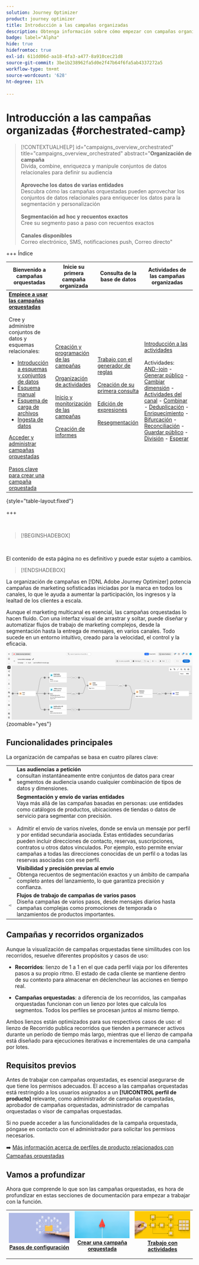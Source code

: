 ```yaml
---
solution: Journey Optimizer
product: journey optimizer
title: Introducción a las campañas organizadas
description: Obtenga información sobre cómo empezar con campañas organizadas
badge: label="Alpha"
hide: true
hidefromtoc: true
exl-id: 611dd06d-aa18-4fa3-a477-8a910cec21d8
source-git-commit: 3be1b238962fa5d0e2f47b64f6fa5ab4337272a5
workflow-type: tm+mt
source-wordcount: '628'
ht-degree: 11%

---
```


# Introducción a las campañas organizadas {#orchestrated-camp}

>[!CONTEXTUALHELP]
>id="campaigns_overview_orchestrated"
>title="campaigns_overview_orchestrated"
>abstract="<b>Organización de campaña</b><br/>Divida, combine, enriquezca y manipule conjuntos de datos relacionales para definir su audiencia<br/><br/> <b>Aproveche los datos de varias entidades</b><br/>Descubra cómo las campañas orquestadas pueden aprovechar los conjuntos de datos relacionales para enriquecer los datos para la segmentación y personalización<br/><br/><b>Segmentación ad hoc y recuentos exactos</b><br/>Cree su segmento paso a paso con recuentos exactos<br/><br/><b>Canales disponibles</b><br/>Correo electrónico, SMS, notificaciones push, Correo directo"

+++ Índice

| Bienvenido a campañas orquestadas | Inicie su primera campaña organizada | Consulta de la base de datos | Actividades de las campañas organizadas |
|---|---|---|---|
| <b>[Empiece a usar las campañas orquestadas](gs-orchestrated-campaigns.md)</b><br/><br/>Cree y administre conjuntos de datos y esquemas relacionales:</br> <ul><li>[Introducción a esquemas y conjuntos de datos](gs-schemas.md)</li><li>[Esquema manual](manual-schema.md)</li><li>[Esquema de carga de archivos](file-upload-schema.md)</li><li>[Ingesta de datos](ingest-data.md)</li></ul>[Acceder y administrar campañas orquestadas](access-manage-orchestrated-campaigns.md)<br/><br/>[Pasos clave para crear una campaña orquestada](gs-campaign-creation.md) | [Creación y programación de las campañas](create-orchestrated-campaign.md)<br/><br/>[Organización de actividades](orchestrate-activities.md)<br/><br/>[Inicio y monitorización de las campañas](start-monitor-campaigns.md)<br/><br/>[Creación de informes](reporting-campaigns.md) | [Trabajo con el generador de reglas](orchestrated-rule-builder.md)<br/><br/>[Creación de su primera consulta](build-query.md)<br/><br/>[Edición de expresiones](edit-expressions.md)<br/><br/>[Resegmentación](retarget.md) | [Introducción a las actividades](activities/about-activities.md)<br/><br/>Actividades:<br/>[AND-join](activities/and-join.md) - [Generar público](activities/build-audience.md) - [Cambiar dimensión](activities/change-dimension.md) - [Actividades del canal](activities/channels.md) - [Combinar](activities/combine.md) - [Deduplicación](activities/deduplication.md) - [Enriquecimiento](activities/enrichment.md) - [Bifurcación](activities/fork.md) - [Reconciliación](activities/reconciliation.md) - [Guardar público](activities/save-audience.md) - [División](activities/split.md) - [Esperar](activities/wait.md) |

{style="table-layout:fixed"}

+++

<br/>

>[!BEGINSHADEBOX]

</br>

El contenido de esta página no es definitivo y puede estar sujeto a cambios.

>[!ENDSHADEBOX]

La organización de campañas en [!DNL Adobe Journey Optimizer] potencia campañas de marketing sofisticadas iniciadas por la marca en todos los canales, lo que le ayuda a aumentar la participación, los ingresos y la lealtad de los clientes a escala.

Aunque el marketing multicanal es esencial, las campañas orquestadas lo hacen fluido. Con una interfaz visual de arrastrar y soltar, puede diseñar y automatizar flujos de trabajo de marketing complejos, desde la segmentación hasta la entrega de mensajes, en varios canales. Todo sucede en un entorno intuitivo, creado para la velocidad, el control y la eficacia.

![](assets/canvas-example-diagram.png){zoomable="yes"}

## Funcionalidades principales

La organización de campañas se basa en cuatro pilares clave:

<table style="table-layout:auto">
<tr style="border: 0;">
<td><img alt="Audiencias a la carta" src="assets/do-not-localize/icon-audience.svg" width="50px"></a></td><td><b>Las audiencias a petición</b><br/>consultan instantáneamente entre conjuntos de datos para crear segmentos de audiencia usando cualquier combinación de tipos de datos y dimensiones.</td></tr>
<tr style="border: 0;">
<td><img alt="Segmentación y envío de varias entidades" src="assets/do-not-localize/icon-entity.svg" width="50px"></a></td><td><b>Segmentación y envío de varias entidades</b><br/>Vaya más allá de las campañas basadas en personas: use entidades como catálogos de productos, ubicaciones de tiendas o datos de servicio para segmentar con precisión.<br/><br/>
Admitir el envío de varios niveles, donde se envía un mensaje por perfil y por entidad secundaria asociada. Estas entidades secundarias pueden incluir direcciones de contacto, reservas, suscripciones, contratos u otros datos vinculados. Por ejemplo, esto permite enviar campañas a todas las direcciones conocidas de un perfil o a todas las reservas asociadas con ese perfil.</td></tr>
<tr style="border: 0;">
<td><img alt="Visibilidad y precisión previas al envío" src="assets/do-not-localize/icon-visibility.svg" width="50px"></a></td><td><b>Visibilidad y precisión previas al envío</b><br/>Obtenga recuentos de segmentación exactos y un ámbito de campaña completo antes del lanzamiento, lo que garantiza precisión y confianza.</td></tr>
<tr style="border: 0;">
<td><img alt="Flujos de trabajo de campaña de varios pasos" src="assets/do-not-localize/icon-multistep.svg" width="50px"></a></td><td><b>Flujos de trabajo de campañas de varios pasos</b><br/>Diseña campañas de varios pasos, desde mensajes diarios hasta campañas complejas como promociones de temporada o lanzamientos de productos importantes.</td></tr>
</table>

## Campañas y recorridos organizados

Aunque la visualización de campañas orquestadas tiene similitudes con los recorridos, resuelve diferentes propósitos y casos de uso:

* **Recorridos**: lienzo de 1 a 1 en el que cada perfil viaja por los diferentes pasos a su propio ritmo. El estado de cada cliente se mantiene dentro de su contexto para almacenar en déclencheur las acciones en tiempo real.

* **Campañas orquestadas**: a diferencia de los recorridos, las campañas orquestadas funcionan con un lienzo por lotes que calcula los segmentos. Todos los perfiles se procesan juntos al mismo tiempo.

Ambos lienzos están optimizados para sus respectivos casos de uso: el lienzo de Recorrido publica recorridos que tienden a permanecer activos durante un período de tiempo más largo, mientras que el lienzo de campaña está diseñado para ejecuciones iterativas e incrementales de una campaña por lotes.

## Requisitos previos

Antes de trabajar con campañas orquestadas, es esencial asegurarse de que tiene los permisos adecuados. El acceso a las campañas orquestadas está restringido a los usuarios asignados a un **[!UICONTROL perfil de producto]** relevante, como administrador de campañas orquestadas, aprobador de campañas orquestadas, administrador de campañas orquestadas o visor de campañas orquestadas.

Si no puede acceder a las funcionalidades de la campaña orquestada, póngase en contacto con el administrador para solicitar los permisos necesarios.

➡️ [Más información acerca de perfiles de producto relacionados con Campañas orquestadas](../administration/ootb-product-profiles.md)

## Vamos a profundizar

Ahora que comprende lo que son las campañas orquestadas, es hora de profundizar en estas secciones de documentación para empezar a trabajar con la función.

<table><tr style="border: 0; text-align: center;">
<td>
<a href="gs-campaign-creation.md">
<img alt="Acceso y administración de los flujos de trabajo" src="assets/do-not-localize/workflow-access.jpeg">
</a>
<div>
<a href="gs-campaign-creation.md"><strong>Pasos de configuración</strong></a>
</div>
<p>
</td>
<td>
<a href="create-orchestrated-campaign.md">
<img alt="Posible cliente" src="assets/do-not-localize/workflow-create.jpeg">
</a>
<div><a href="create-orchestrated-campaign.md"><strong>Crear una campaña orquestada</strong>
</div>
<p>
</td>
<td>
<a href="activities/about-activities.md">
<img alt="Poco frecuente" src="assets/do-not-localize/workflow-activities.jpeg">
</a>
<div>
<a href="activities/about-activities.md"><strong>Trabajo con actividades</strong></a>
</div>
<p></td>
</tr></table>
